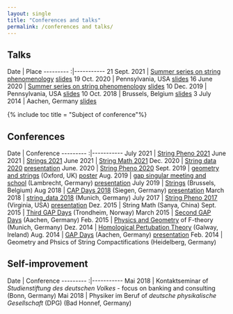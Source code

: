 ```yaml
---
layout: single
title: "Conferences and talks"
permalink: /conferences and talks/
---
```


## Talks

 Date | Place
 ---------    :|-----------
 21 Sept. 2021   | [Summer series on string phenomenology](https://sites.google.com/view/string-pheno-seminars/) [slides](/MartinBies-RootBundle-StringSummerSeriesAPresentation.pdf)
 19 Oct. 2020 | Pennsylvania, USA [slides](/TalkUpennOctober19-2020.pdf)
 16 June 2020   | [Summer series on string phenomenology](https://stringphenoseminars.github.io/) [slides](/PresentationSummerSeries.pdf)
 10 Dec. 2019   | Pennsylvania, USA [slides](/TalkUPenn19.pdf)
 10 Oct. 2018   | Brussels, Belgium [slides](/Brussels.pdf)
 3 July 2014   | Aachen, Germany [slides](/PresentationAachen.pdf)
 

{% include toc title = "Subject of conference"%}

## Conferences

 Date | Conference 
 ---------    :|-----------
 July 2021   | [String Pheno 2021](https://indico.cern.ch/event/1034944/)
 June 2021   | [Strings 2021](https://www.ictp-saifr.org/strings2021/)
 June 2021   | [String Math 2021](https://impa.br/en_US/eventos-do-impa/2021-2/string-math-2021/)
 Dec. 2020    | [String data 2020](https://indico.cern.ch/event/958074/overview) [presentation](/StringData2020MartinBies.pdf)
 June. 2020   | [String Pheno 2020](https://web.northeastern.edu/het/string_pheno/)
 Sept. 2019   | [geometry and strings](https://sites.google.com/view/geometryandstrings2019/home) (Oxford, UK) [poster](/PosterOxford2019.pdf)
 Aug. 2019   | [gap singular meeting and school](https://opendreamkit.org/meetings/2019-04-02-GAPSingularMeeting/) (Lambrecht, Germany) [presentation](/GapSingularMeeting.pdf)
 July 2019   | [Strings](https://sis-pc15.ulb.ac.be/event/2/) (Brussels, Belgium)
 Aug 2018   | [CAP Days 2018](https://homalg-project.github.io/capdays-2018/) (Siegen, Germany) [presentation](/CAP18_presentation.pdf)
 March 2018 | [string_data 2018](https://indico.mpp.mpg.de/event/5578/) (Munich, Germany)
 July 2017  | [String Pheno 2017](http://www.cpe.vt.edu/stringpheno17/index.html) (Virginia, USA) [presentation](/StringPheno17_presentation.pdf)
 Dez. 2015  | String Math (Sanya, China)
 Sept. 2015 | [Third GAP Days](https://www.gapdays.de/gapdays2015-fall/) (Trondheim, Norway)
 March 2015 | [Second GAP Days](https://www.gapdays.de/gapdays2015-spring/) (Aachen, Germany) 
 Feb. 2015  | [Physics and Geometry](http://wwwth.mpp.mpg.de/conf/f-theory15/) of F-theory (Munich, Germany)
 Dez. 2014  | [Homological Pertubation Theory](http://hamilton.nuigalway.ie/HPT/) (Galway, Ireland)
 Aug. 2014  | [GAP Days](https://www.gapdays.de/gapdays2014/) (Aachen, Germany) [presentation](/GAP14_presentation.pdf)
 Feb. 2014  | Geometry and Phsics of String Compactifications (Heidelberg, Germany)
 
 
 
## Self-improvement
 
 Date | Conference 
 ---------    :|-----------
 Mai 2018 | Kontaktseminar of *Studienstiftung des deutschen Volkes* - focus on banking and consulting (Bonn, Germany)
 Mai 2018 | Physiker im Beruf of *deutsche physikalische Gesellschaft* (DPG) (Bad Honnef, Germany)
